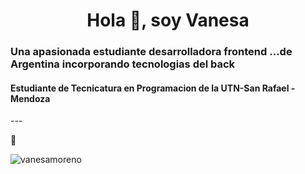 <h1 align="center">Hola 👋, soy Vanesa</h1>
<h3 align="left">Una apasionada  estudiante desarrolladora frontend ...de Argentina incorporando tecnologias del back</h3>
<h4 align="left">Estudiante de Tecnicatura en Programacion de la UTN-San Rafael -Mendoza</h4>
---

  :gift_heart:
      <p><img align="center" src="https://github-readme-streak-stats.herokuapp.com/?user=vanesamoreno&" alt="vanesamoreno"></p>

